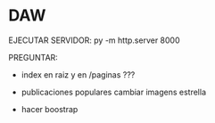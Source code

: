 # DAW
EJECUTAR SERVIDOR: py -m http.server 8000


PREGUNTAR:
  - index en raiz y en /paginas ???

- publicaciones populares cambiar imagens estrella
- hacer boostrap